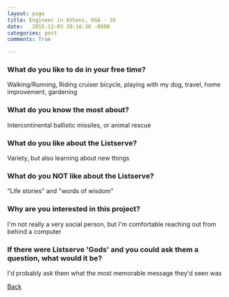 ```yaml
---
layout: page
title: Engineer in Athens, USA - 35
date:   2015-12-03 20:16:36 -0800
categories: post
comments: True

---
```


### What do you like to do in your free time?
<p>Walking/Running, Riding cruiser bicycle, playing with my dog, travel, home improvement, gardening</p>

### What do you know the most about?
<p>Intercontinental ballistic missiles, or animal rescue</p>

### What do you like about the Listserve?
<p>Variety, but also learning about new things</p>

### What do you NOT like about the Listserve?
<p>"Life stories" and "words of wisdom"</p>

### Why are you interested in this project?
<p>I'm not really a very social person, but I'm comfortable reaching out from behind a computer</p>

### If there were Listserve 'Gods' and you could ask them a question, what would it be?
<p>I'd probably ask them what the most memorable message they'd seen was</p>

[Back][1]

[1]: /responders/all